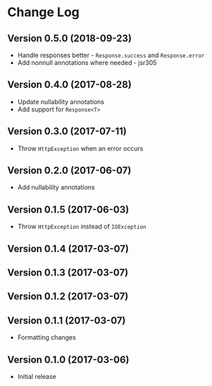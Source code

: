 # Change Log

## Version 0.5.0 (2018-09-23)

* Handle responses better - `Response.success` and `Response.error`
* Add nonnull annotations where needed - jsr305

## Version 0.4.0 (2017-08-28)

* Update nullability annotations
* Add support for `Response<T>`

## Version 0.3.0 (2017-07-11)

* Throw `HttpException` when an error occurs

## Version 0.2.0 (2017-06-07)

* Add nullability annotations

## Version 0.1.5 (2017-06-03)

* Throw `HttpException` instead of `IOException`

## Version 0.1.4 (2017-03-07)
## Version 0.1.3 (2017-03-07)
## Version 0.1.2 (2017-03-07)
## Version 0.1.1 (2017-03-07)

* Formatting changes

## Version 0.1.0 (2017-03-06)

* Initial release
